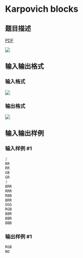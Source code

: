# Karpovich blocks

## 题目描述

[problemUrl]: https://uva.onlinejudge.org/index.php?option=com_onlinejudge&Itemid=8&category=13&page=show_problem&problem=1044

[PDF](https://uva.onlinejudge.org/external/101/p10103.pdf)

![](https://cdn.luogu.com.cn/upload/vjudge_pic/UVA10103/4966fbf6e20f25e97bc2c99b7e36e4666eb15cd4.png)

## 输入输出格式

### 输入格式

![](https://cdn.luogu.com.cn/upload/vjudge_pic/UVA10103/4db023bd97d6410a9ba314cfa8b6d8a9ab043c53.png)

### 输出格式

![](https://cdn.luogu.com.cn/upload/vjudge_pic/UVA10103/b05dac9be929f08dd306e426e99666cb3347f0da.png)

## 输入输出样例

### 输入样例 #1

```cpp
2
RR
RR
GB
GR
3
BRR
RRR
RBB
BRR
GGG
RGB
BBR
BBR
BBB
```


### 输出样例 #1

```cpp
RGB
NO
```


